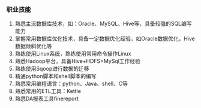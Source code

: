 ### 职业技能

1. 熟悉主流数据库技术，如：Oracle、MySQL、Hive等，具备较强的SQL编写能力
2. 掌握常用数据库优化技术，具备一定数据优化经验，如Oracle数据优化，Hive数据倾斜优化等
3. 熟练使用Linux系统，熟练使用常用命令操作Linux
4. 熟悉Hadoop平台，具备Hive+HDFS+MySql工作经验
5. 熟练使用Sqoop进行数据的迁移
6. 精通python脚本和shell脚本的编写
7. 熟悉常用编程语言：python、Java、shell、C等
8. 熟悉常用的ETL工具：Kettle
9. 熟悉DA报表工具finereport

